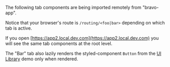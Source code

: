 The following tab components are being imported remotely from "bravo-app".

Notice that your browser's route is `/routing/<foo|bar>` depending on which tab is active.

If you open [https://app2.local.dev.com](https://app2.local.dev.com) you will see the same tab components at the root level.

The "Bar" tab also lazily renders the styled-component `Button` from the [UI Library](https://app3.local.dev.com) demo only when rendered.
